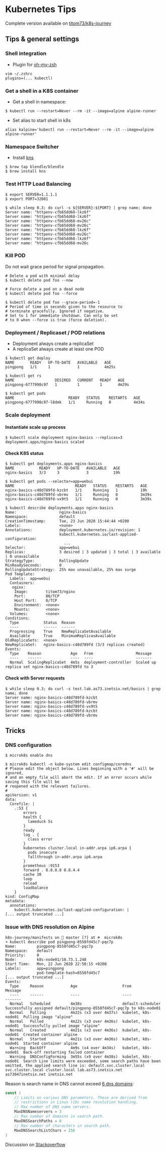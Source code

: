 # Kubernetes Tips

Complete version available on [titom73/k8s-journey](https://k8s.inetsix.net)

## Tips & general settings

### Shell integration

- Plugin for [oh-my-zsh](https://github.com/ohmyzsh/ohmyzsh/tree/master/plugins/kubectl)

```shell
vim ~/.zshrc
plugins=(... kubectl)
```

### Get a shell in a K8S container

- Get a shell in namespace:

```shell
$ kubectl run --restart=Never --rm -it --image=alpine alpine-runner
```

- Set alias to start shell in k8s

```shell
alias kalpine='kubectl run --restart=Never --rm -it --image=alpine alpine-runner'
```

### Namespace Switcher

- Install [kns](https://github.com/blendle/kns)

```shell
$ brew tap blendle/blendle
$ brew install kns
```

### Test HTTP Load Balancing

```shell
$ export SERVER=1.1.1.1
$ export PORT=32081

$ while sleep 0.3; do curl -s ${SERVER}:${PORT} | grep name; done
Server name: "httpenv-cfb65dd68-lkz6f"
Server name: "httpenv-cfb65dd68-lkz6f"
Server name: "httpenv-cfb65dd68-mv26c"
Server name: "httpenv-cfb65dd68-mv26c"
Server name: "httpenv-cfb65dd68-lkz6f"
Server name: "httpenv-cfb65dd68-mv26c"
Server name: "httpenv-cfb65dd68-lkz6f"
Server name: "httpenv-cfb65dd68-mv26c
```

### Kill POD

Do not wait grace period for signal propagation.

```shell
# Delete a pod with minimal delay
$ kubectl delete pod foo --now

# Force delete a pod on a dead node
$ kubectl delete pod foo --force

$ kubectl delete pod foo --grace-period=-1
# Period of time in seconds given to the resource to
# terminate gracefully. Ignored if negative.
# Set to 1 for immediate shutdown. Can only be set
# to 0 when --force is true (force deletion).
```

### Deployment / Replicaset / POD relations

- Deployment always create a replicaSet
- A replicaSet always create at least one POD

```shell
$ kubectl get deploy
NAME       READY   UP-TO-DATE   AVAILABLE   AGE
pingpong   1/1     1            1           4m25s

$ kubectl get rs
NAME                  DESIRED   CURRENT   READY   AGE
pingpong-6777998c97   1         1         1       4m29s

$ kubectl get pods
NAME                        READY   STATUS    RESTARTS   AGE
pingpong-6777998c97-l8dmk   1/1     Running   0          4m34s
```

### Scale deployment

#### Instantiate scale up process

```shell
$ kubectl scale deployment nginx-basics --replicas=3
deployment.apps/nginx-basics scaled
```

#### Check K8S status

```shell
$ kubectl get deployments.apps nginx-basics
NAME           READY   UP-TO-DATE   AVAILABLE   AGE
nginx-basics   3/3     3            3           19h

$ kubectl get pods --selector=app=webui
NAME                           READY   STATUS    RESTARTS   AGE
nginx-basics-c48d789fd-kzcbt   1/1     Running   1          19h
nginx-basics-c48d789fd-vbrmv   1/1     Running   0          3m39s
nginx-basics-c48d789fd-vx9t5   1/1     Running   0          3m39s

$ kubectl describe deployments.apps nginx-basics
Name:                   nginx-basics
Namespace:              default
CreationTimestamp:      Tue, 23 Jun 2020 15:44:44 +0200
Labels:                 <none>
Annotations:            deployment.kubernetes.io/revision: 1
                        kubectl.kubernetes.io/last-applied-configuration:
                          ...
Selector:               app=webui
Replicas:               3 desired | 3 updated | 3 total | 3 available | 0 unavailable
StrategyType:           RollingUpdate
MinReadySeconds:        0
RollingUpdateStrategy:  25% max unavailable, 25% max surge
Pod Template:
  Labels:  app=webui
  Containers:
   nginx:
    Image:        titom73/nginx
    Port:         80/TCP
    Host Port:    0/TCP
    Environment:  <none>
    Mounts:       <none>
  Volumes:        <none>
Conditions:
  Type           Status  Reason
  ----           ------  ------
  Progressing    True    NewReplicaSetAvailable
  Available      True    MinimumReplicasAvailable
OldReplicaSets:  <none>
NewReplicaSet:   nginx-basics-c48d789fd (3/3 replicas created)
Events:
  Type    Reason             Age   From                   Message
  ----    ------             ----  ----                   -------
  Normal  ScalingReplicaSet  4m5s  deployment-controller  Scaled up replica set nginx-basics-c48d789fd to 3
```

#### Check with Server requests

```shell
$ while sleep 0.3; do curl -s test.lab.as73.inetsix.net/basics | grep name; done
Server name: nginx-basics-c48d789fd-kzcbt
Server name: nginx-basics-c48d789fd-vbrmv
Server name: nginx-basics-c48d789fd-vx9t5
Server name: nginx-basics-c48d789fd-kzcbt
Server name: nginx-basics-c48d789fd-vbrmv
```

## Tricks

### DNS configuration

```shell
$ microk8s enable dns

$ microk8s kubectl -n kube-system edit configmap/coredns
# Please edit the object below. Lines beginning with a '#' will be ignored,
# and an empty file will abort the edit. If an error occurs while saving this file will be
# reopened with the relevant failures.
#
apiVersion: v1
data:
  Corefile: |
    .:53 {
        errors
        health {
          lameduck 5s
        }
        ready
        log . {
          class error
        }
        kubernetes cluster.local in-addr.arpa ip6.arpa {
          pods insecure
          fallthrough in-addr.arpa ip6.arpa
        }
        prometheus :9153
        forward . 8.8.8.8 8.8.4.4
        cache 30
        loop
        reload
        loadbalance
    }
kind: ConfigMap
metadata:
  annotations:
    kubectl.kubernetes.io/last-applied-configuration: |
[... output truncated ...]
```

### Issue with DNS resolution on Alpine

```
k8s-journey/manifests on  master [?] at ☸️  microk8s
➜ kubectl describe pod pingpong-8558fd45c7-pqc7p
Name:         pingpong-8558fd45c7-pqc7p
Namespace:    default
Priority:     0
Node:         k8s-node01/10.73.1.248
Start Time:   Mon, 22 Jun 2020 22:50:15 +0200
Labels:       app=pingpong
              pod-template-hash=8558fd45c7
[... output truncated ...]
Events:
  Type     Reason            Age                    From                 Message
  ----     ------            ----                   ----                 -------
  Normal   Scheduled         4m38s                  default-scheduler    Successfully assigned default/pingpong-8558fd45c7-pqc7p to k8s-node01
  Normal   Pulling           4m22s (x3 over 4m37s)  kubelet, k8s-node01  Pulling image "alpine"
  Normal   Pulled            4m22s (x3 over 4m36s)  kubelet, k8s-node01  Successfully pulled image "alpine"
  Normal   Created           4m21s (x3 over 4m36s)  kubelet, k8s-node01  Created container alpine
  Normal   Started           4m21s (x3 over 4m36s)  kubelet, k8s-node01  Started container alpine
  Warning  BackOff           4m9s (x4 over 4m34s)   kubelet, k8s-node01  Back-off restarting failed container
  Warning  DNSConfigForming  3m55s (x9 over 4m38s)  kubelet, k8s-node01  Search Line limits were exceeded, some search paths have been omitted, the applied search line is: default.svc.cluster.local svc.cluster.local cluster.local lab.as73.inetsix.net as73047inetsix.net inetsix.net
```

Reason is search name in DNS cannot exceed [6 dns domains](https://github.com/kubernetes/kubernetes/blob/master/pkg/apis/core/validation/validation.go#L2832):

```go
const (
    // Limits on various DNS parameters. These are derived from
    // restrictions in Linux libc name resolution handling.
    // Max number of DNS name servers.
    MaxDNSNameservers = 3
    // Max number of domains in search path.
    MaxDNSSearchPaths = 6
    // Max number of characters in search path.
    MaxDNSSearchListChars = 256
)
```

Discussion on [Stackoverflow](https://stackoverflow.com/questions/59890834/k8s-coredns-and-flannel-nameserver-limit-exceeded)
